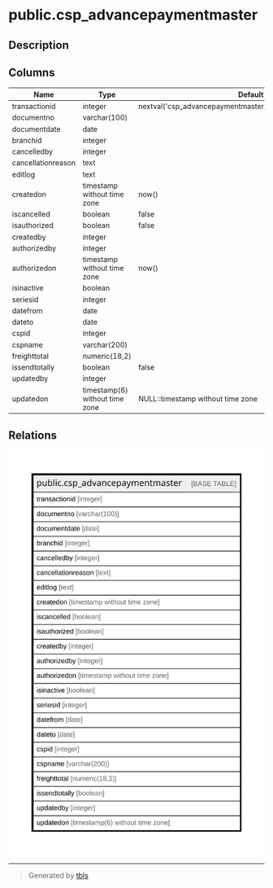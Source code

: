# public.csp_advancepaymentmaster

## Description

## Columns

| Name | Type | Default | Nullable | Children | Parents | Comment |
| ---- | ---- | ------- | -------- | -------- | ------- | ------- |
| transactionid | integer | nextval('csp_advancepaymentmaster_transactionid_seq'::regclass) | false |  |  |  |
| documentno | varchar(100) |  | true |  |  |  |
| documentdate | date |  | true |  |  |  |
| branchid | integer |  | true |  |  |  |
| cancelledby | integer |  | true |  |  |  |
| cancellationreason | text |  | true |  |  |  |
| editlog | text |  | true |  |  |  |
| createdon | timestamp without time zone | now() | true |  |  |  |
| iscancelled | boolean | false | true |  |  |  |
| isauthorized | boolean | false | true |  |  |  |
| createdby | integer |  | true |  |  |  |
| authorizedby | integer |  | true |  |  |  |
| authorizedon | timestamp without time zone | now() | true |  |  |  |
| isinactive | boolean |  | true |  |  |  |
| seriesid | integer |  | true |  |  |  |
| datefrom | date |  | true |  |  |  |
| dateto | date |  | true |  |  |  |
| cspid | integer |  | true |  |  |  |
| cspname | varchar(200) |  | true |  |  |  |
| freighttotal | numeric(18,2) |  | true |  |  |  |
| issendtotally | boolean | false | true |  |  |  |
| updatedby | integer |  | true |  |  |  |
| updatedon | timestamp(6) without time zone | NULL::timestamp without time zone | true |  |  |  |

## Relations

![er](public.csp_advancepaymentmaster.svg)

---

> Generated by [tbls](https://github.com/k1LoW/tbls)
